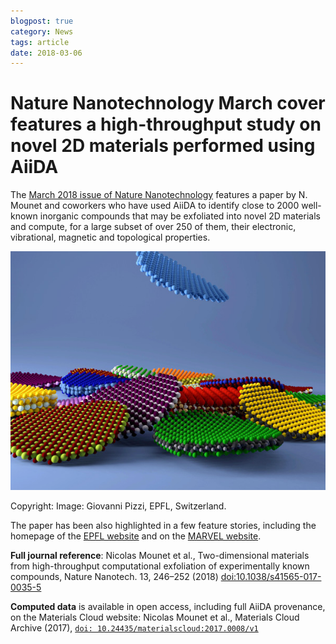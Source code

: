 ```yaml
---
blogpost: true
category: News
tags: article
date: 2018-03-06
---
```


# Nature Nanotechnology March cover features a high-throughput study on novel 2D materials performed using AiiDA

The [March 2018 issue of Nature Nanotechnology](https://www.nature.com/nnano/volumes/13/issues/3) features a paper by N. Mounet and coworkers who have used AiiDA to identify  close to 2000 well-known inorganic compounds that may be exfoliated into novel 2D materials and compute, for a large subset of over 250 of them, their electronic, vibrational, magnetic and topological properties.

[![](../pics/legacy/cover-nnano-2018-3.jpg)](https://www.nature.com/nnano/volumes/13/issues/3)

Copyright: Image: Giovanni Pizzi, EPFL, Switzerland.

The paper has been also highlighted in a few feature stories, including the homepage of the [EPFL website](https://actu.epfl.ch/news/a-treasure-trove-for-nanotechnology-experts/) and on the [MARVEL website](http://nccr-marvel.ch/highlights/2018-03-2d-or-not-2d).

**Full journal reference**: Nicolas Mounet et al., Two-dimensional materials from high-throughput computational exfoliation of experimentally known compounds, Nature Nanotech. 13, 246–252 (2018) [doi:10.1038/s41565-017-0035-5](http://doi.org/10.1038/s41565-017-0035-5)

**Computed data** is available in open access, including full AiiDA provenance, on the Materials Cloud website: Nicolas Mounet et al., Materials Cloud Archive (2017), [`doi: 10.24435/materialscloud:2017.0008/v1`](http://doi.org/10.24435/materialscloud:2017.0008/v1)

